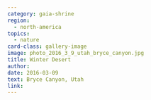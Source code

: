 ```yaml
---
category: gaia-shrine
region:
  - north-america
topics:
  - nature
card-class: gallery-image
image: photo_2016_3_9_utah_bryce_canyon.jpg
title: Winter Desert
author:
date: 2016-03-09
text: Bryce Canyon, Utah
link:
---
```

